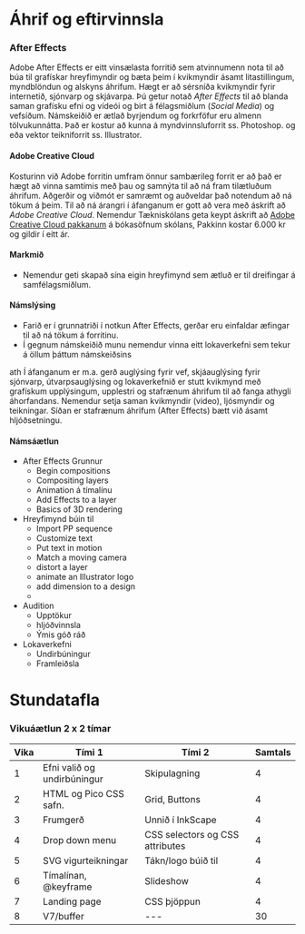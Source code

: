 #  Áhrif og eftirvinnsla

### After Effects

Adobe After Effects er eitt vinsælasta forritið sem atvinnumenn nota til að búa til grafískar hreyfimyndir og bæta þeim í kvikmyndir ásamt litastillingum, myndblöndun og alskyns áhrifum. Hægt er að sérsníða kvikmyndir fyrir internetið, sjónvarp og skjávarpa. Þú getur notað _After Effects_ til að blanda saman grafísku efni og vídeói og birt á félagsmiðlum (_Social Media_) og vefsíðum. Námskeiðið er ætlað byrjendum og forkrföfur eru almenn tölvukunnátta. Það er kostur að kunna á myndvinnsluforrit ss. Photoshop. og eða vektor teikniforrit ss. Illustrator.

#### Adobe Creative Cloud

Kosturinn við Adobe forritin umfram önnur sambærileg forrit er að það er hægt að vinna samtímis með þau og samnýta til að ná fram tilætluðum áhrifum. Aðgerðir og viðmót er samræmt og auðveldar það notendum að ná tökum á þeim.  Til að ná árangri í áfanganum er gott að vera með áskrift að _Adobe Creative Cloud_. Nemendur Tækniskólans geta keypt áskrift að [Adobe Creative Cloud pakkanum](https://tskoli.is/tolvuthjonusta/) á bókasöfnum skólans, Pakkinn kostar 6.000 kr og gildir í eitt ár.

#### Markmið

- Nemendur geti skapað sína eigin hreyfimynd sem ætluð er til dreifingar á samfélagsmiðlum. 

#### Námslýsing

- Farið er í grunnatriði í notkun After Effects, gerðar eru einfaldar æfingar til að ná tökum á forritinu. 
- Í gegnum námskeiðið munu nemendur vinna eitt lokaverkefni sem tekur á öllum þáttum námskeiðsins

ath
Í áfanganum er m.a. gerð auglýsing fyrir vef, skjáauglýsing fyrir sjónvarp, útvarpsauglýsing og lokaverkefnið er stutt kvikmynd með grafískum upplýsingum, upplestri og stafrænum áhrifum til að fanga athygli áhorfandans. Nemendur setja saman kvikmyndir (video), ljósmyndir og teikningar. Síðan er stafrænum áhrifum (After Effects) bætt við ásamt hljóðsetningu.


#### Námsáætlun

- After Effects Grunnur
  - Begin compositions
  - Compositing layers
  - Animation á tímalínu
  - Add Effects to a layer
  - Basics of 3D rendering
- Hreyfimynd búin til
  - Import PP sequence
  - Customize text
  - Put text in motion
  - Match a moving camera
  - distort a layer
  - animate an Illustrator logo
  - add dimension to a design
  - 
- Audition
  - Upptökur
  - hljóðvinnsla
  - Ýmis góð ráð 
- Lokaverkefni
  - Undirbúningur
  - Framleiðsla

# Stundatafla

### Vikuáætlun 2 x 2 tímar

| Vika | Tími 1  | Tími 2 | Samtals |
| --- | --- | --- | --- |
| 1 | Efni valið og undirbúningur | Skipulagning |  4 |
| 2 | HTML og Pico CSS safn. | Grid, Buttons |  4 | 
| 3 | Frumgerð | Unnið í InkScape |  4 |  
| 4 |  Drop down menu | CSS selectors og CSS attributes |  4 |  
| 5 | SVG vigurteikningar | Tákn/logo búið til |  4 | 
| 6 | Tímalínan, @keyframe | Slideshow  |  4 |
| 7 | Landing page | CSS þjöppun |  4 |  
| 8 | V7/buffer | --- |  30 |



